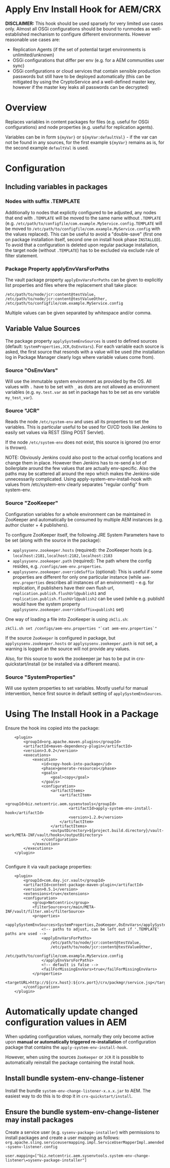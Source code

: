 Apply Env Install Hook for AEM/CRX
================================================

**DISCLAIMER:**
This hook should be used sparsely for very limited use cases only. Almost all OSGi configurations should be bound to runmodes as well-established mechanism to configure different environments. However reasonable use cases are:

* Replication Agents (if the set of potential target environments is unlimited/unknown)
* OSGi configurations that differ per env (e.g. for a AEM communities user sync)
* OSGi configurations or cloud services that contain sensible production passwords but still have to be deployed automatically (this can be mitigated by using the CryptoService and a well-defined master key, however if the master key leaks all passwords can be decrypted) 

# Overview

Replaces variables in content packages for files (e.g. useful for OSGi configurations) and node properties (e.g. useful for replication agents).

Variables can be in form `${myVar}` or  `${myVar:defaultVal}` - if the var can not be found in any sources, for the first example `${myVar}` remains as is, for the second example `defaultVal` is used.

# Configuration

## Including variables in packages

### Nodes with suffix .TEMPLATE

Additionally to nodes that explictly configured to be adjusted, any nodes that end with `.TEMPLATE` will be moved to the same name without `.TEMPLATE` (e.g. `/etc/path/to/configfile/com.example.MyService.config.TEMPLATE` will be moved to `/etc/path/to/configfile/com.example.MyService.config` with the values replaced). This can be useful to avoid a "double-save" (first one on package installation itself, second one on install hook phase `INSTALLED`). To avoid that a configuration is deleted upon regular package installation, the target node (without `.TEMPLATE`) has to be excluded via exclude rule of filter statement.

### Package Property applyEnvVarsForPaths

The vault package property `applyEnvVarsForPaths` can be given to explicitly list properties and files where the replacement shall take place:

```
/etc/path/to/node/jcr:content@testValue,
/etc/path/to/node/jcr:content@testValueOther,
/etc/path/to/configfile/com.example.MyService.config
```

Multiple values can be given separated by whitespace and/or comma.

## Variable Value Sources

The package property `applySystemEnvSources` is used to defined sources (default: `SystemProperties,JCR,OsEnvVars`). For each variable each source is asked, the first source that resonds with a value will be used (the installation log in Package Manager clearly logs where variable values come from).

### Source "OsEnvVars"

Will use the immutable system environment as provided by the OS. All values with `.` have to be set with `_` as dots are not allowed as environment variables (e.g. `my.test.var` as set in package has to be set as env variable `my_test_var`). 

### Source "JCR"

Reads the node `/etc/system-env` and uses all its properties to set the variables. This is particular useful to be used for CI/CD tools like Jenkins to easily set values via REST (Sling POST Servlet).

If the node `/etc/system-env` does not exist, this source is ignored (no error is thrown).

NOTE: Obviously Jenkins could also post to the actual config locations and change them in place. However then Jenkins has to re-send a lot of boilerplate around the few values that are actually env-specific. Also the paths may be scattered all around the repo which makes the Jenkins-side unnecessarily complicated. Using apply-system-env-install-hook with values from /etc/system-env clearly separates "regular config" from system-env.

### Source "ZooKeeper"

Configuration variables for a whole environment can be maintained in ZooKeeper and automatically be consumed by multiple AEM instances (e.g. author cluster + 4 publishers).

To configure ZooKeeper itself, the following JRE System Parameters have to be set (along with the source in the package):

* `applysysenv.zookeeper.hosts` (required): the ZooKeeper hosts (e.g. `localhost:2181,localhost:2182,localhost:2183`
* `applysysenv.zookeeper.path` (required):  The path where the config resides, e.g. `/configs/aem-env.properties`. 
* `applysysenv.zookeeper.overrideSuffix` (optional): This is useful if some properties are different for only one particular instance (while `aem-env.properties` describes all instances of an environment) - e.g. for replication, if publishers have their own flush url, `replication.publish.flushUrl@publish1` and `replication.publish.flushUrl@publish2` can be used (while e.g. publish1 would have the system property `applysysenv.zookeeper.overrideSuffix=publish1` set)

One way of loading a file into ZooKeeper is using `zkCli.sh`: 
```
zkCli.sh set /configs/aem-env.properties "`cat aem-env.properties`"
```

If the source `ZooKeeper` is configured in package, but `applysysenv.zookeeper.hosts` or `applysysenv.zookeeper.path` is not set, a warning is logged an the source will not provide any values.

Also, for this source to work the zookeeper jar has to be put in crx-quickstart/install (or be installed via a different means).

### Source "SystemProperties"

Will use system properties to set variables. Mostly useful for manual intervention, hence first source in default setting of `applySystemEnvSources`.


# Using The Install Hook in a Package
Ensure the hook ins copied into the package:

```
    <plugin>
        <groupId>org.apache.maven.plugins</groupId>
        <artifactId>maven-dependency-plugin</artifactId>
        <version>3.0.2</version>
        <executions>
            <execution>
                <id>copy-hook-into-package</id>
                <phase>generate-resources</phase>
                <goals>
                    <goal>copy</goal>
                </goals>
                <configuration>
                    <artifactItems>
                        <artifactItem>
                            <groupId>biz.netcentric.aem.sysenvtools</groupId>
                            <artifactId>apply-system-env-install-hook</artifactId>
                            <version>1.2.0</version>
                        </artifactItem>
                    </artifactItems>
                    <outputDirectory>${project.build.directory}/vault-work/META-INF/vault/hooks</outputDirectory>
                </configuration>
            </execution>
        </executions>
    </plugin>
            
```

Configure it via vault package properties:


```
    <plugin>
        <groupId>com.day.jcr.vault</groupId>
        <artifactId>content-package-maven-plugin</artifactId>
        <version>0.5.1</version>
        <extensions>true</extensions>
        <configuration>
            <group>Netcentric</group>
            <filterSource>src/main/META-INF/vault/filter.xml</filterSource>
            <properties>
                <applySystemEnvSources>SystemProperties,ZooKeeper,OsEnvVars</applySystemEnvSources>
                <!-- paths to adjust, can be left out if '.TEMPLATE' paths are used -->
                <applyEnvVarsForPaths>
                    /etc/path/to/node/jcr:content@testValue,
                    /etc/path/to/node/jcr:content@testValueOther,
                    /etc/path/to/configfile/com.example.MyService.config
                </applyEnvVarsForPaths>
                <!-- default is false -->
                <failForMissingEnvVars>true</failForMissingEnvVars> 
            </properties>                    
            <targetURL>http://${crx.host}:${crx.port}/crx/packmgr/service.jsp</targetURL>
        </configuration>
    </plugin>
```
# Automatically update changed configuration values in AEM
When updating configuration values, normally they only become active upon **manual or automatically triggered re-installation** of configuration package that contains the `apply-system-env-install-hook`. 

However, when using the sources `ZooKeeper` or `JCR` it is possible to automatically reinstall the package containing the install hook.

## Install bundle system-env-change-listener 

Install the bundle `system-env-change-listener-x.x.x.jar` to AEM. The easiest way to do this is to drop it in `crx-quickstart/install`.

## Ensure the bundle system-env-change-listener may install packages

Create a service user (e.g. `sysenv-package-installer`) with permissions to install packages and create a user mapping as follows:
`org.apache.sling.serviceusermapping.impl.ServiceUserMapperImpl.amended-sysenv-listener.config`

```
user.mapping=["biz.netcentric.aem.sysenvtools.system-env-change-listener\=sysenv-package-installer"]
```
